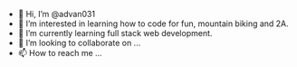 - 👋 Hi, I’m @advan031
- 👀 I’m interested in learning how to code for fun, mountain biking and 2A.
- 🌱 I’m currently learning full stack web development.
- 💞️ I’m looking to collaborate on ...
- 📫 How to reach me ...

<!---
advan031/advan031 is a ✨ special ✨ repository because its `README.md` (this file) appears on your GitHub profile.
You can click the Preview link to take a look at your changes.
--->

